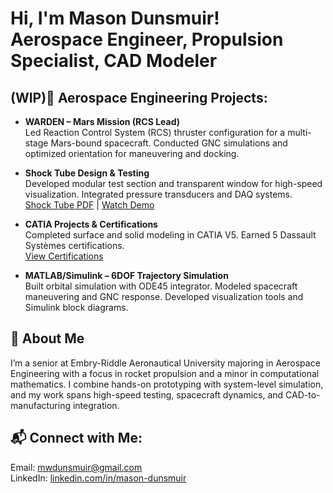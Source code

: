 <h1>Hi, I'm Mason Dunsmuir!<br/>
Aerospace Engineer, Propulsion Specialist, CAD Modeler</h1>

<h2>(WIP)🚀 Aerospace Engineering Projects:</h2>

- <b>WARDEN – Mars Mission (RCS Lead)</b><br/>
  Led Reaction Control System (RCS) thruster configuration for a multi-stage Mars-bound spacecraft. Conducted GNC simulations and optimized orientation for maneuvering and docking.

- <b>Shock Tube Design & Testing</b><br/>
  Developed modular test section and transparent window for high-speed visualization. Integrated pressure transducers and DAQ systems. <br/>
  [Shock Tube PDF](Shock_Tube_Final_Report.pdf) | [Watch Demo](https://youtu.be/UaHGwScwaRw)

- <b>CATIA Projects & Certifications</b><br/>
  Completed surface and solid modeling in CATIA V5. Earned 5 Dassault Systèmes certifications. <br/>
  [View Certifications](Catia.Certs.2025.pdf)

- <b>MATLAB/Simulink – 6DOF Trajectory Simulation</b><br/>
  Built orbital simulation with ODE45 integrator. Modeled spacecraft maneuvering and GNC response. Developed visualization tools and Simulink block diagrams.

<h2>📄 About Me</h2>

I’m a senior at Embry-Riddle Aeronautical University majoring in Aerospace Engineering with a focus in rocket propulsion and a minor in computational mathematics. I combine hands-on prototyping with system-level simulation, and my work spans high-speed testing, spacecraft dynamics, and CAD-to-manufacturing integration.

<h2>📬 Connect with Me:</h2>

Email: mwdunsmuir@gmail.com  
LinkedIn: [linkedin.com/in/mason-dunsmuir](https://www.linkedin.com/in/mason-dunsmuir)
